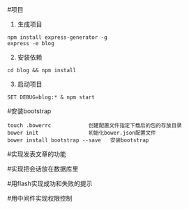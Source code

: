 #项目
1. 生成项目
```
npm install express-generator -g
express -e blog
```
2. 安装依赖 
```
cd blog && npm install
```
3. 启动项目
```
SET DEBUG=blog:* & npm start
```


#安装bootstrap
```
touch .bowerrc            创建配置文件指定下载后的包的存放目录
bower init                初始化bower.json配置文件
bower install bootstrap --save   安装bootstrap
```

#实现发表文章的功能

#实现把会话放在数据库里

#用flash实现成功和失败的提示

#用中间件实现权限控制

